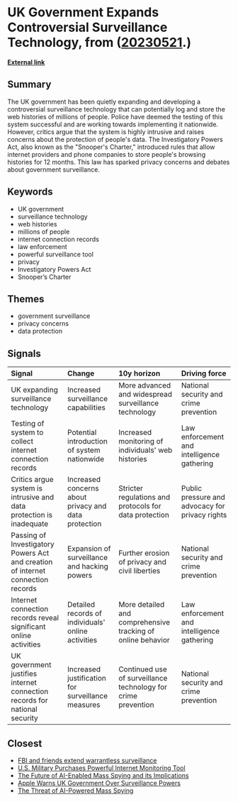 # __UK Government Expands Controversial Surveillance Technology__, from ([20230521](https://kghosh.substack.com/p/20230521).)

__[External link](https://www.wired.com/story/internet-connection-records-uk-surveillance/)__



## Summary

The UK government has been quietly expanding and developing a controversial surveillance technology that can potentially log and store the web histories of millions of people. Police have deemed the testing of this system successful and are working towards implementing it nationwide. However, critics argue that the system is highly intrusive and raises concerns about the protection of people's data. The Investigatory Powers Act, also known as the "Snooper's Charter," introduced rules that allow internet providers and phone companies to store people's browsing histories for 12 months. This law has sparked privacy concerns and debates about government surveillance.

## Keywords

* UK government
* surveillance technology
* web histories
* millions of people
* internet connection records
* law enforcement
* powerful surveillance tool
* privacy
* Investigatory Powers Act
* Snooper’s Charter

## Themes

* government surveillance
* privacy concerns
* data protection

## Signals

| Signal                                                                          | Change                                               | 10y horizon                                                   | Driving force                                   |
|:--------------------------------------------------------------------------------|:-----------------------------------------------------|:--------------------------------------------------------------|:------------------------------------------------|
| UK expanding surveillance technology                                            | Increased surveillance capabilities                  | More advanced and widespread surveillance technology          | National security and crime prevention          |
| Testing of system to collect internet connection records                        | Potential introduction of system nationwide          | Increased monitoring of individuals' web histories            | Law enforcement and intelligence gathering      |
| Critics argue system is intrusive and data protection is inadequate             | Increased concerns about privacy and data protection | Stricter regulations and protocols for data protection        | Public pressure and advocacy for privacy rights |
| Passing of Investigatory Powers Act and creation of internet connection records | Expansion of surveillance and hacking powers         | Further erosion of privacy and civil liberties                | National security and crime prevention          |
| Internet connection records reveal significant online activities                | Detailed records of individuals' online activities   | More detailed and comprehensive tracking of online behavior   | Law enforcement and intelligence gathering      |
| UK government justifies internet connection records for national security       | Increased justification for surveillance measures    | Continued use of surveillance technology for crime prevention | National security and crime prevention          |

## Closest

* [FBI and friends extend warrantless surveillance](f9b8efbcf67884dd80590345c54a462d)
* [U.S. Military Purchases Powerful Internet Monitoring Tool](8f5fe20e3702256a4bb3cdf7fd677752)
* [The Future of AI-Enabled Mass Spying and its Implications](de76dc4d06aa622884f21a55bdd0df87)
* [Apple Warns UK Government Over Surveillance Powers](592f0831eeefa9761ae385bc25f166a0)
* [The Threat of AI-Powered Mass Spying](63d7953ba75cf8b2b87f70ff0775f6b3)